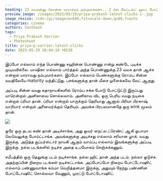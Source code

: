 ```yaml
---
heading: 23 வயசுன்னு சொன்ன யாராச்சும் நம்புவாங்களா.. 2 பீஸ் லேட்டஸ்ட் ஹாட் போட்டோ வைரல்.
preview_image: /images/2023/05/29/priya-prakash-latest-clicks-1-.jpg
image_resize: /cdn-cgi/image/w=640,fit=scale-down,q=80,f=auto
categories: cinema
authors: Santhosh
tags:
  - Priya Prakash Varrier
  - Photoshoot
title: priya-p-varrier-latest-clicks
date: 2023-05-29 20:44:19 +0530
---
```

இப்போ எல்லாம் எந்த பொண்ணு சஹின்ன பொண்ணு என்று கண்டே புடிக்க முடியவில்லை. யாஷிகா எல்லாம் பார்த்தல் அந்த பொண்ணுக்கு 23 வயசு தான் ஆச்சு என்றால் யாராவது நம்புவார்களா. இப்போ எல்லாம் பெண்களுக்கு ரொம்ப சின்ன வயதிலேயே maturity வந்திட்டுது. பசங்களுக்கு தான் மீசை முளைக்கவே லேட் ஆகுது.

அப்படி சின்ன வயது கதாநாயகிகளில் ரொம்ப சக்க போடு போட்டுட்டு இருப்பது யாரென்றால் அனிகாவை சொல்லலாம். அனிகாவ விட ஒரு பெரிய வயது நடிகை என்றால் ப்ரியா தான். ப்ரியா என்றால் யாருக்கும் தெரியாது ஆனால் பிரியா பிரகாஷ் வாரியார் என்றால் அனைவர்க்கும் தெரியும். அவங்க பிரபலமானதே ஒரு wink மூலம் தான்.



![](/images/2023/05/29/priya-prakash-latest-clicks-2-.jpg)

ஒரே ஒரு தடவ கண் தான் அடிச்சாங்க, அது ஓவர் நைட்ல ட்ரெண்ட் ஆகி ஒபாமா லெவெலுக்கு போய்ட்டாங்க. அவங்களுக்கு அடிச்சது எல்லாம் சரியான ழாக். வயது இருக்கு. அடுத்த சூப்பர்ஸ்டார் நாயகி ஆகும் வாய்ப்பு எல்லாம் இவங்களுக்கு அப்படி இருக்கு. நல்ல படங்களில் நடிச்சு அதை உபயோகம் செஞ்சுக்கணும்.

சமீபத்தில் ஒரு தெலுங்கு படம் நடிச்சாங்க. நல்ல ஹிட் தான் அந்த படம். நல்லா ஓடுச்சு. அதற்குப்பின் நிறைய படங்கள் நடிச்சுட்டாங்க. அப்போப்போ நிறைய போட்டோஷூட் எல்லாம் பண்ணுவாங்க சும்மா வெறித்தனமா இருக்கு, அதுவும் நேற்று பண்ணின போட்டோஷூட் சொல்லவா வேணும், முரட்டு போட்டோஷூட்.